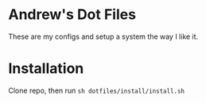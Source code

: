 # Andrew's Dot Files
These are my configs and setup a system the way I like it.

# Installation
Clone repo, then run <code>sh dotfiles/install/install.sh</code>
